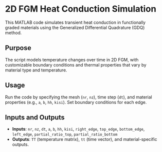 # 2D FGM Heat Conduction Simulation

This MATLAB code simulates transient heat conduction in functionally graded materials using the Generalized Differential Quadrature (GDQ) method.

## Purpose
The script models temperature changes over time in 2D FGM, with customizable boundary conditions and thermal properties that vary by material type and temperature.

## Usage
Run the code by specifying the mesh (`nr`, `nz`), time step (`dt`), and material properties (e.g., `a`, `b`, `hh`, `kisi`). Set boundary conditions for each edge.

## Inputs and Outputs
- **Inputs**: `nr`, `nz`, `dt`, `a`, `b`, `hh`, `kisi`, `right_edge`, `top_edge`, `bottom_edge`, `left_edge`, `partial_ratio_top`, `partial_ratio_bottom`
- **Outputs**: `TT` (temperature matrix), `tt` (time vector), and material-specific outputs.
